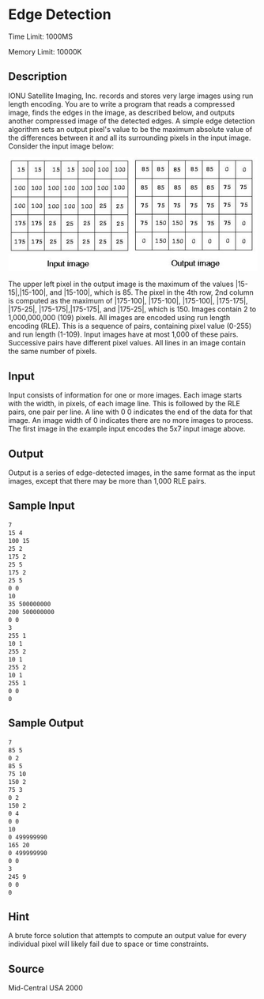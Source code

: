 # Edge Detection

Time Limit: 1000MS

Memory Limit: 10000K


## Description

IONU Satellite Imaging, Inc. records and stores very large images using run length encoding. You are to write a program that reads a compressed image, finds the edges in the image, as described below, and outputs another compressed image of the detected edges. 
A simple edge detection algorithm sets an output pixel's value to be the maximum absolute value of the differences between it and all its surrounding pixels in the input image. Consider the input image below: 

![](1009_1.jpg)

The upper left pixel in the output image is the maximum of the values |15-15|,|15-100|, and |15-100|, which is 85. The pixel in the 4th row, 2nd column is computed as the maximum of |175-100|, |175-100|, |175-100|, |175-175|, |175-25|, |175-175|,|175-175|, and |175-25|, which is 150. 
Images contain 2 to 1,000,000,000 (109) pixels. All images are encoded using run length encoding (RLE). This is a sequence of pairs, containing pixel value (0-255) and run length (1-109). Input images have at most 1,000 of these pairs. Successive pairs have different pixel values. All lines in an image contain the same number of pixels. 


## Input

Input consists of information for one or more images. Each image starts with the width, in pixels, of each image line. This is followed by the RLE pairs, one pair per line. A line with 0 0 indicates the end of the data for that image. An image width of 0 indicates there are no more images to process. The first image in the example input encodes the 5x7 input image above. 


## Output

Output is a series of edge-detected images, in the same format as the input images, except that there may be more than 1,000 RLE pairs. 


## Sample Input

```
7
15 4
100 15
25 2
175 2
25 5
175 2
25 5
0 0
10
35 500000000
200 500000000
0 0
3
255 1
10 1
255 2
10 1
255 2
10 1
255 1
0 0
0
```


## Sample Output

```
7
85 5
0 2
85 5
75 10
150 2
75 3
0 2
150 2
0 4
0 0
10
0 499999990
165 20
0 499999990
0 0
3
245 9
0 0
0
```


## Hint

A brute force solution that attempts to compute an output value for every individual pixel will likely fail due to space or time constraints. 


## Source

Mid-Central USA 2000
